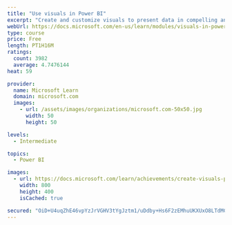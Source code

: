 ```yaml
---
title: "Use visuals in Power BI"
excerpt: "Create and customize visuals to present data in compelling and insightful ways."
webUrl: https://docs.microsoft.com/en-us/learn/modules/visuals-in-power-bi/
type: course
price: Free
length: PT1H16M
ratings:
  count: 3982
  average: 4.7476144
heat: 59

provider:
  name: Microsoft Learn
  domain: microsoft.com
  images:
    - url: /assets/images/organizations/microsoft.com-50x50.jpg
      width: 50
      height: 50

levels:
  - Intermediate

topics:
  - Power BI

images:
  - url: https://docs.microsoft.com/learn/achievements/create-visuals-power-bi-desktop-social.png
    width: 800
    height: 400
    isCached: true

secured: "OiD+U4uqZhE46vpYzJrVGHV3tYgJztm1/uDdby+Hs6F2zEMhuUKXUxO8LTdMCu5qaPrzPo+Q9OsPre4YSC3r9wJWezfNFCCC3u7/kATuSFQj93DCRHJbOSvu3MOgClqNwxI251KCuGDEFZ+aTYbjt3+a6X0D9UJdKflB1JXomvLhIGUC+58H8zihh6vAebnq5H2F8p2dKWJwXoJNxJMFGZND0gXAHJk0pA4FUTi6Hz9P+w9d6bBukDh87A77mNee4F9f4Y0u5oqAGZh6nlcvGHGJ7DWTvxOqPi06iQf47xrNnh3oIambWxOSU5tUkT8dU3wUg3UAOeffXktVBekeA1vXE7arMongufns0N61n2C30khhK9Axh/UVT/EXBPwcd+KG1ItuMYAifsHJjr81evpysXgxgOoHTGtKONMIzx4=;aJ162F4Nj3GbC+/bn6BCUw=="
---
```


